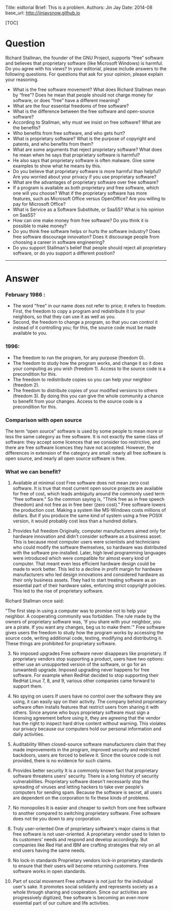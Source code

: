 Title:   eidtorial
Brief:   This is a problem.
Authors: Jin Jay
Date:    2014-08
base_url: http://jinjaysnow.github.io

[TOC]
# Question
Richard Stallman, the founder of the GNU Project, supports “free” software and believes that
proprietary software (like Microsoft Windows) is harmful. Do you agree with his views? In your
editorial, please include answers to the following questions. For questions that ask for your opinion,
please explain your reasoning.

- What is the free software movement? What does Richard Stallman mean by “free”? Does he
mean that people should not charge money for software, or does “free” have a different
meaning?
- What are the four essential freedoms of free software?
- What is the difference between the free software and open-source software?
- According to Stallman, why must we insist on free software? What are the benefits?
- Who benefits from free software, and who gets hurt?
- What is proprietary software? What is the purpose of copyright and patents, and who benefits
from them?
- What are some arguments that reject proprietary software? What does he mean when he says
that proprietary software is harmful?
- He also says that proprietary software is often malware. Give some examples to show what he
means by this.
- Do you believe that proprietary software is more harmful than helpful? Are you worried about
your privacy if you use proprietary software?
- What are the advantages of proprietary software over free software?
- If a program is available as both proprietary and free software, which one will you choose?
What if the proprietary software has more features, such as Microsoft Office versus
OpenOffice? Are you willing to pay for Microsoft Office?
- What is Service as a Software Substitute, or SaaSS? What is his opinion on SaaSS?
- How can one make money from free software? Do you think it is possible to make money?
- Do you think free software helps or hurts the software industry? Does free software discourage
innovation? Does it discourage people from choosing a career in software engineering?
- Do you support Stallman's belief that people should reject all proprietary software, or do you
support a different position?

---

# Answer

### February 1986 :

- The word "free" in our name does not refer to price; it refers to freedom. First, the freedom to copy a program and redistribute it to your neighbors, so that they can use it as well as you. 
- Second, the freedom to change a program, so that you can control it instead of it controlling you; for this, the source code must be made available to you.

### 1996:

- The freedom to run the program, for any purpose (freedom 0).
- The freedom to study how the program works, and change it so it does your computing as you wish (freedom 1). Access to the source code is a precondition for this.
- The freedom to redistribute copies so you can help your neighbor (freedom 2).
- The freedom to distribute copies of your modified versions to others (freedom 3). By doing this you can give the whole community a chance to benefit from your changes. Access to the source code is a precondition for this.

### Comparison with open source

The term “open source” software is used by some people to mean more or less the same category as free software. It is not exactly the same class of software: they accept some licences that we consider too restrictive, and there are free software licences they have not accepted. However, the differences in extension of the category are small: nearly all free software is open source, and nearly all open source software is free.

### What we can benefit?

1) Available at minimal cost
Free software does not mean zero cost software. It is true that most current open source projects are available for free of cost, which leads ambiguity around the commonly used term "free software." So the common saying is, "Think free as in free speech (freedom) and not free as in free beer (zero cost)." Free software lowers the production cost. Making a system like MS-Windows costs millions of dollars. But if you produce the same kind of system using a free POSIX version, it would probably cost less than a hundred dollars.

2) Provides full freedom
Originally, computer manufacturers aimed only for hardware innovation and didn't consider software as a business asset. This is because most computer users were scientists and technicians who could modify the software themselves, so hardware was distributed with the software pre-installed. Later, high level programming languages were introduced which were compatible for almost every kind of computer. That meant even less efficient hardware design could be made to work better. This led to a decline in profit margin for hardware manufacturers who led design innovations and considered hardware as their only business assets. They had to start treating software as an essential part of their hardware sales, enforcing strict copyright policies. This led to the rise of proprietary software.

Richard Stallman once said:

"The first step in using a computer was to promise not to help your neighbor. A cooperating community was forbidden. The rule made by the owners of proprietary software was, 'If you share with your neighbor, you are a pirate. If you want any changes, beg us to make them.'"
Free software gives users the freedom to study how the program works by accessing the source code, writing additional code, testing, modifying and distributing it. These things are prohibited for proprietary software.

3) No imposed upgrades
Free software never disappears like proprietary. If proprietary vendors stop supporting a product, users have two options: either use an unsupported version of the software, or go for an (unwanted) upgrade. Imposed upgrading never happens for free software. For example when RedHat decided to stop supporting their RedHat Linux 7, 8, and 9, various other companies came forward to support them.

4) No spying on users
If users have no control over the software they are using, it can easily spy on their activity. The company behind proprietary software often installs features that restrict users from sharing it with others. Since anyone who buys proprietary software must sign a licensing agreement before using it, they are agreeing that the vendor has the right to inspect hard drive content without warning. This violates our privacy because our computers hold our personal information and daily activities.

5) Auditability
When closed-source software manufacturers claim that they made improvements in the program, improved security and restricted backdoors, users are forced to believe it. Since the source code is not provided, there is no evidence for such claims.

6) Provides better security
It is a commonly known fact that proprietary software threatens users' security. There is a long history of security vulnerabilities. Proprietary software doesn't necessarily stop the spreading of viruses and letting hackers to take over people's computers for sending spam. Because the software is secret, all users are dependent on the corporation to fix these kinds of problems.

7) No monopolies
It is easier and cheaper to switch from one free software to another compared to switching proprietary software. Free software does not tie you down to any corporation.

8) Truly user-oriented
One of proprietary software's major claims is that free software is not user-oriented. A proprietary vendor used to listen to its customers' needs and respond and develop accordingly. But companies like Red Hat and IBM are crafting strategies that rely on all end users having the same needs.

9) No lock-in standards
Proprietary vendors lock-in proprietary standards to ensure that their users will become returning customers. Free software works in open standards.

10) Part of social movement
Free software is not just for the individual user's sake. It promotes social solidarity and represents society as a whole through sharing and cooperation. Since our activities are progressively digitized, free software is becoming an even more essential part of our culture and life activities.

### 